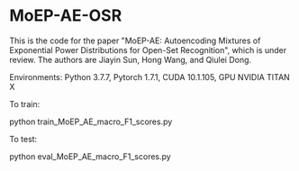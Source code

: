 # MoEP-AE-OSR
This is the code for the paper "MoEP-AE: Autoencoding Mixtures of Exponential Power Distributions for Open-Set Recognition", which is under review. The authors are Jiayin Sun, Hong Wang, and Qiulei Dong.

Environments: 
Python 3.7.7, Pytorch 1.7.1, CUDA 10.1.105, GPU NVIDIA TITAN X

To train:

python train_MoEP_AE_macro_F1_scores.py

To test:

python eval_MoEP_AE_macro_F1_scores.py

